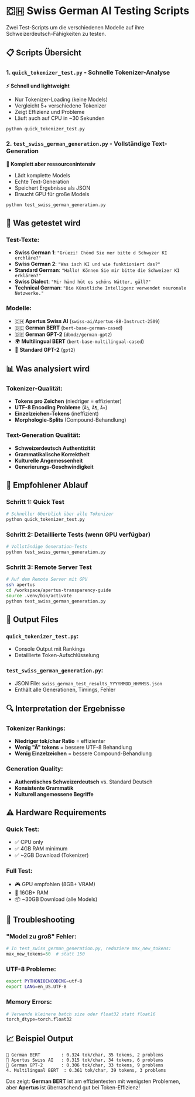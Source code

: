 # 🇨🇭 Swiss German AI Testing Scripts

Zwei Test-Scripts um die verschiedenen Modelle auf ihre Schweizerdeutsch-Fähigkeiten zu testen.

## 📋 Scripts Übersicht

### 1. `quick_tokenizer_test.py` - Schnelle Tokenizer-Analyse
**⚡ Schnell und lightweight**
- Nur Tokenizer-Loading (keine Models)
- Vergleicht 5+ verschiedene Tokenizer
- Zeigt Effizienz und Probleme
- Läuft auch auf CPU in ~30 Sekunden

```bash
python quick_tokenizer_test.py
```

### 2. `test_swiss_german_generation.py` - Vollständige Text-Generation
**🧠 Komplett aber ressourcenintensiv**
- Lädt komplette Models 
- Echte Text-Generation
- Speichert Ergebnisse als JSON
- Braucht GPU für große Models

```bash
python test_swiss_german_generation.py
```

## 🎯 Was getestet wird

### Test-Texte:
- **Swiss German 1**: `"Grüezi! Chönd Sie mer bitte d Schwyzer KI erchläre?"`
- **Swiss German 2**: `"Was isch KI und wie funktioniert das?"`
- **Standard German**: `"Hallo! Können Sie mir bitte die Schweizer KI erklären?"`
- **Swiss Dialect**: `"Mir händ hüt es schöns Wätter, gäll?"`
- **Technical German**: `"Die Künstliche Intelligenz verwendet neuronale Netzwerke."`

### Modelle:
- 🇨🇭 **Apertus Swiss AI** (`swiss-ai/Apertus-8B-Instruct-2509`)
- 🇩🇪 **German BERT** (`bert-base-german-cased`)
- 🇩🇪 **German GPT-2** (`dbmdz/german-gpt2`)
- 🌍 **Multilingual BERT** (`bert-base-multilingual-cased`)
- 🤖 **Standard GPT-2** (`gpt2`)

## 📊 Was analysiert wird

### Tokenizer-Qualität:
- **Tokens pro Zeichen** (niedriger = effizienter)
- **UTF-8 Encoding Probleme** (`Ã¼`, `Ã¶`, `Ã¤`)
- **Einzelzeichen-Tokens** (ineffizient)
- **Morphologie-Splits** (Compound-Behandlung)

### Text-Generation Qualität:
- **Schweizerdeutsch Authentizität**
- **Grammatikalische Korrektheit**
- **Kulturelle Angemessenheit**
- **Generierungs-Geschwindigkeit**

## 🚀 Empfohlener Ablauf

### Schritt 1: Quick Test
```bash
# Schneller Überblick über alle Tokenizer
python quick_tokenizer_test.py
```

### Schritt 2: Detaillierte Tests (wenn GPU verfügbar)
```bash
# Vollständige Generation-Tests
python test_swiss_german_generation.py
```

### Schritt 3: Remote Server Test
```bash
# Auf dem Remote Server mit GPU
ssh apertus
cd /workspace/apertus-transparency-guide
source .venv/bin/activate
python test_swiss_german_generation.py
```

## 📁 Output Files

### `quick_tokenizer_test.py`:
- Console Output mit Rankings
- Detaillierte Token-Aufschlüsselung

### `test_swiss_german_generation.py`:
- JSON File: `swiss_german_test_results_YYYYMMDD_HHMMSS.json`
- Enthält alle Generationen, Timings, Fehler

## 🔍 Interpretation der Ergebnisse

### Tokenizer Rankings:
- **Niedriger tok/char Ratio** = effizienter
- **Wenig "Ã" tokens** = bessere UTF-8 Behandlung
- **Wenig Einzelzeichen** = bessere Compound-Behandlung

### Generation Quality:
- **Authentisches Schweizerdeutsch** vs. Standard Deutsch
- **Konsistente Grammatik**
- **Kulturell angemessene Begriffe**

## ⚠️ Hardware Requirements

### Quick Test:
- ✅ CPU only
- ✅ 4GB RAM minimum
- ✅ ~2GB Download (Tokenizer)

### Full Test:
- 🎮 GPU empfohlen (8GB+ VRAM)
- 💾 16GB+ RAM  
- 📦 ~30GB Download (alle Models)

## 🐛 Troubleshooting

### "Model zu groß" Fehler:
```python
# In test_swiss_german_generation.py, reduziere max_new_tokens:
max_new_tokens=50  # statt 150
```

### UTF-8 Probleme:
```bash
export PYTHONIOENCODING=utf-8
export LANG=en_US.UTF-8
```

### Memory Errors:
```python
# Verwende kleinere batch size oder float32 statt float16
torch_dtype=torch.float32
```

## 📈 Beispiel Output

```
🥇 German BERT        : 0.324 tok/char, 35 tokens, 2 problems
🥈 Apertus Swiss AI   : 0.315 tok/char, 34 tokens, 6 problems  
🥉 German GPT-2       : 0.306 tok/char, 33 tokens, 9 problems
4. Multilingual BERT  : 0.361 tok/char, 39 tokens, 3 problems
```

Das zeigt: **German BERT** ist am effizientesten mit wenigsten Problemen, aber **Apertus** ist überraschend gut bei Token-Effizienz!